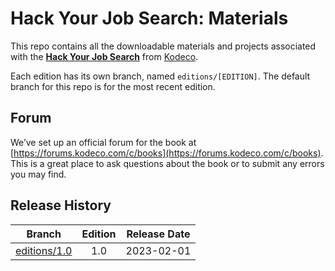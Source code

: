# Hack Your Job Search: Materials

This repo contains all the downloadable materials and projects associated with the **[Hack Your Job Search](https://www.kodeco.com/books/hack-your-job-search)** from [Kodeco](https://www.kodeco.com).

Each edition has its own branch, named `editions/[EDITION]`. The default branch for this repo is for the most recent edition.

## Forum

We’ve set up an official forum for the book at [https://forums.kodeco.com/c/books](https://forums.kodeco.com/c/books). This is a great place to ask questions about the book or to submit any errors you may find.

## Release History

| Branch                                                                            | Edition | Release Date |
| --------------------------------------------------------------------------------- |:-------:|:------------:|
| [editions/1.0](https://github.com/kodecocodes/booh-materials/tree/editions/1.0) | 1.0     | 2023-02-01   |

